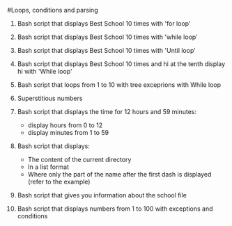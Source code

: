 #Loops, conditions and parsing

1. Bash script that displays Best School 10 times with 'for loop'
2. Bash script that displays Best School 10 times with 'while loop'
3. Bash script that displays Best School 10 times with 'Until loop'
4. Bash script that displays Best School 10 times and hi at the tenth display hi with 'While loop'
5. Bash script that loops from 1 to 10 with tree exceprions with While loop
6. Superstitious numbers
7. Bash script that displays the time for 12 hours and 59 minutes:
	- display hours from 0 to 12
	- display minutes from 1 to 59
8. Bash script that displays:

	- The content of the current directory
 	- In a list format
	- Where only the part of the name after the first dash is 
	displayed (refer to the example)
9. Bash script that gives you information about the school file
10. Bash script that displays numbers from 1 to 100 with exceptions and conditions

